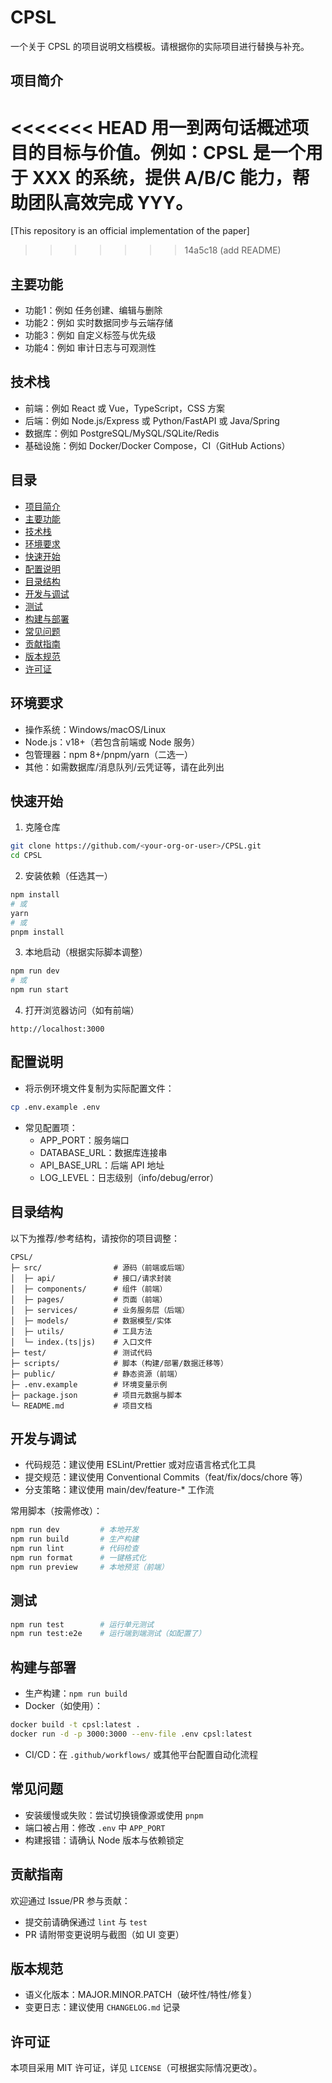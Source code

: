 # CPSL

一个关于 CPSL 的项目说明文档模板。请根据你的实际项目进行替换与补充。

## 项目简介
<<<<<<< HEAD
用一到两句话概述项目的目标与价值。例如：CPSL 是一个用于 XXX 的系统，提供 A/B/C 能力，帮助团队高效完成 YYY。
=======
[This repository is an official implementation of the paper]
>>>>>>> 14a5c18 (add README)

## 主要功能
- 功能1：例如 任务创建、编辑与删除
- 功能2：例如 实时数据同步与云端存储
- 功能3：例如 自定义标签与优先级
- 功能4：例如 审计日志与可观测性

## 技术栈
- 前端：例如 React 或 Vue，TypeScript，CSS 方案
- 后端：例如 Node.js/Express 或 Python/FastAPI 或 Java/Spring
- 数据库：例如 PostgreSQL/MySQL/SQLite/Redis
- 基础设施：例如 Docker/Docker Compose，CI（GitHub Actions）

## 目录
- [项目简介](#项目简介)
- [主要功能](#主要功能)
- [技术栈](#技术栈)
- [环境要求](#环境要求)
- [快速开始](#快速开始)
- [配置说明](#配置说明)
- [目录结构](#目录结构)
- [开发与调试](#开发与调试)
- [测试](#测试)
- [构建与部署](#构建与部署)
- [常见问题](#常见问题)
- [贡献指南](#贡献指南)
- [版本规范](#版本规范)
- [许可证](#许可证)

## 环境要求
- 操作系统：Windows/macOS/Linux
- Node.js：v18+（若包含前端或 Node 服务）
- 包管理器：npm 8+/pnpm/yarn（二选一）
- 其他：如需数据库/消息队列/云凭证等，请在此列出

## 快速开始
1. 克隆仓库
```bash
git clone https://github.com/<your-org-or-user>/CPSL.git
cd CPSL
```

2. 安装依赖（任选其一）
```bash
npm install
# 或
yarn
# 或
pnpm install
```

3. 本地启动（根据实际脚本调整）
```bash
npm run dev
# 或
npm run start
```

4. 打开浏览器访问（如有前端）
```
http://localhost:3000
```

## 配置说明
- 将示例环境文件复制为实际配置文件：
```bash
cp .env.example .env
```
- 常见配置项：
  - APP_PORT：服务端口
  - DATABASE_URL：数据库连接串
  - API_BASE_URL：后端 API 地址
  - LOG_LEVEL：日志级别（info/debug/error）

## 目录结构
以下为推荐/参考结构，请按你的项目调整：
```
CPSL/
├─ src/                # 源码（前端或后端）
│  ├─ api/             # 接口/请求封装
│  ├─ components/      # 组件（前端）
│  ├─ pages/           # 页面（前端）
│  ├─ services/        # 业务服务层（后端）
│  ├─ models/          # 数据模型/实体
│  ├─ utils/           # 工具方法
│  └─ index.(ts|js)    # 入口文件
├─ test/               # 测试代码
├─ scripts/            # 脚本（构建/部署/数据迁移等）
├─ public/             # 静态资源（前端）
├─ .env.example        # 环境变量示例
├─ package.json        # 项目元数据与脚本
└─ README.md           # 项目文档
```

## 开发与调试
- 代码规范：建议使用 ESLint/Prettier 或对应语言格式化工具
- 提交规范：建议使用 Conventional Commits（feat/fix/docs/chore 等）
- 分支策略：建议使用 main/dev/feature-* 工作流

常用脚本（按需修改）：
```bash
npm run dev         # 本地开发
npm run build       # 生产构建
npm run lint        # 代码检查
npm run format      # 一键格式化
npm run preview     # 本地预览（前端）
```

## 测试
```bash
npm run test        # 运行单元测试
npm run test:e2e    # 运行端到端测试（如配置了）
```

## 构建与部署
- 生产构建：`npm run build`
- Docker（如使用）：
```bash
docker build -t cpsl:latest .
docker run -d -p 3000:3000 --env-file .env cpsl:latest
```
- CI/CD：在 `.github/workflows/` 或其他平台配置自动化流程

## 常见问题
- 安装缓慢或失败：尝试切换镜像源或使用 `pnpm`
- 端口被占用：修改 `.env` 中 `APP_PORT`
- 构建报错：请确认 Node 版本与依赖锁定

## 贡献指南
欢迎通过 Issue/PR 参与贡献：
- 提交前请确保通过 `lint` 与 `test`
- PR 请附带变更说明与截图（如 UI 变更）

## 版本规范
- 语义化版本：MAJOR.MINOR.PATCH（破坏性/特性/修复）
- 变更日志：建议使用 `CHANGELOG.md` 记录

## 许可证
本项目采用 MIT 许可证，详见 `LICENSE`（可根据实际情况更改）。
